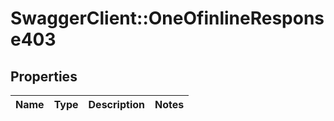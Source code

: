 # SwaggerClient::OneOfinlineResponse403

## Properties
Name | Type | Description | Notes
------------ | ------------- | ------------- | -------------


